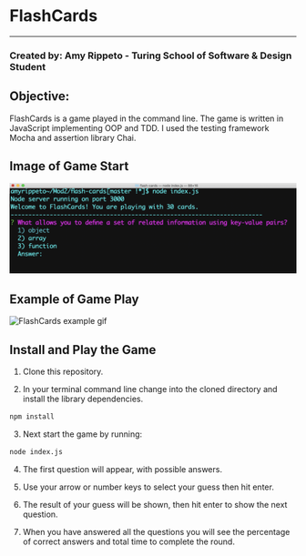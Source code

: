 # FlashCards 

---

### Created by: Amy Rippeto - Turing School of Software & Design Student


## Objective:

FlashCards is a game played in the command line. The game is written in JavaScript implementing OOP and TDD. I used the testing framework Mocha and assertion library Chai. 

## Image of Game Start

![FlashCards start image](images/flashCards.png)

## Example of Game Play

![FlashCards example gif](https://media.giphy.com/media/fq7824Uz8FSvzh3ALs/giphy.gif)

## Install and Play the Game

1. Clone this repository.

2. In your terminal command line change into the cloned directory and install the library dependencies.

```bash
npm install
```

3. Next start the game by running:

```bash
node index.js
```

4. The first question will appear, with possible answers.

5. Use your arrow or number keys to select your guess then hit enter.

6. The result of your guess will be shown, then hit enter to show the next question.

7. When you have answered all the questions you will see the percentage of correct answers and total time to complete the round.





